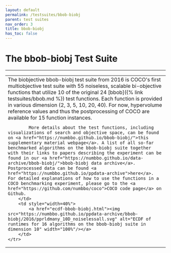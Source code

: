 ```yaml
---
layout: default
permalink: /testsuites/bbob-biobj
parent: test suites
nav_order: 3
title: bbob-biobj
has_toc: false
---
```



# The bbob-biobj Test Suite

---

<table>
	<tr>
		<td>
			The biobjective bbob-biobj test suite from 2016 is COCO's first multiobjective test suite with 55 noiseless, scalable bi-objective functions that utilize 10 of the original 24 [bbob]({% link testsuites/bbob.md %}) test functions. Each function is provided in various dimension (2, 3, 5, 10, 20, 40). For now, hypervolume reference values and thus the postprocessing of COCO are available for 15 function instances.

            More details about the test functions, including visualizations of search and objective space, can be found on <a href="https://numbbo.github.io/bbob-biobj/">this supplementary material webpage</a>. A list of all so-far benchmarked algorithms on the bbob-biobj suite together with their links to papers describing the experiment can be found in our <a href="https://numbbo.github.io/data-archive/bbob-biobj/">bbob-biobj data archive</a>. Postprocessed data can be found <a href="https://numbbo.github.io/ppdata-archive">here</a>. For detailed explanations of how to use the functions in a COCO benchmarking experiment, please go to the <a href="https://github.com/numbbo/coco">COCO code page</a> on Github.
		</td>
		<td style="width=40%">
			<a href="ecdf-bbob-biobj.html"><img src="https://numbbo.github.io/ppdata-archive/bbob-biobj/2016/pprldmany_10D_noiselessall.svg" alt="ECDF of runtimes for 16 algorithms on the bbob-biobj suite in dimension 10" width="100%"/></a>
		</td>
	</tr>
</table>



<link rel="stylesheet" href="{{ '/assets/css/custom.css' | relative_url }}"/>
